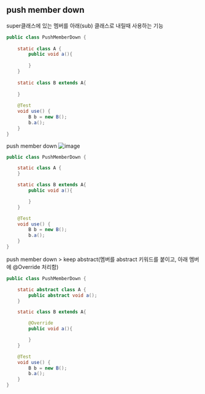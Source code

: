 ## push member down
super클래스에 있는 멤버를 아래(sub) 클래스로 내릴때 사용하는 기능

```java
public class PushMemberDown {
    
    static class A {
        public void a(){
            
        }
    }
    
    static class B extends A{
        
    }
    
    @Test
    void use() {
        B b = new B();
        b.a();
    }
}
```

push member down
![image](https://user-images.githubusercontent.com/1481137/236135315-687e3249-c1d4-42fd-baf8-2feddee72fcc.png)


```java
public class PushMemberDown {

    static class A {
    }

    static class B extends A{
        public void a(){

        }
    }

    @Test
    void use() {
        B b = new B();
        b.a();
    }
}
```

push member down > keep abstract(멤버를 abstract 키워드를 붙이고, 아래 멤버에 @Override 처리함)
```java
public class PushMemberDown {

    static abstract class A {
        public abstract void a();
    }

    static class B extends A{

        @Override
        public void a(){

        }
    }

    @Test
    void use() {
        B b = new B();
        b.a();
    }
}
```
